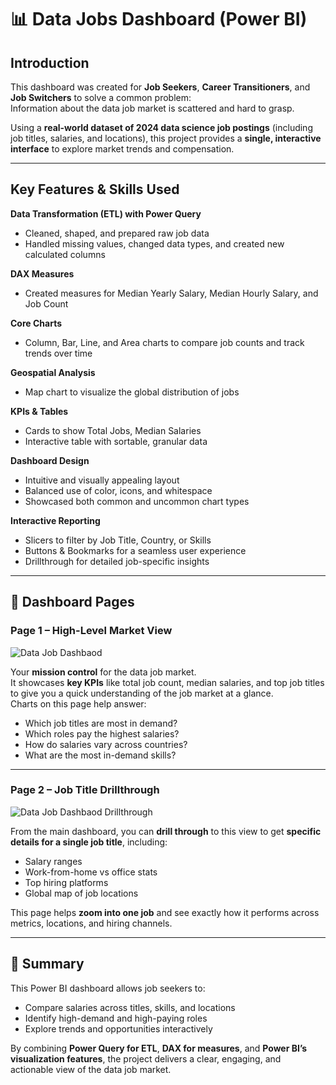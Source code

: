 # 📊 Data Jobs Dashboard (Power BI)

## Introduction
This dashboard was created for **Job Seekers**, **Career Transitioners**, and **Job Switchers** to solve a common problem:  
Information about the data job market is scattered and hard to grasp.  

Using a **real-world dataset of 2024 data science job postings** (including job titles, salaries, and locations), this project provides a **single, interactive interface** to explore market trends and compensation.

---

## Key Features & Skills Used

**Data Transformation (ETL) with Power Query**  
- Cleaned, shaped, and prepared raw job data  
- Handled missing values, changed data types, and created new calculated columns

**DAX Measures**  
- Created measures for Median Yearly Salary, Median Hourly Salary, and Job Count

**Core Charts**  
- Column, Bar, Line, and Area charts to compare job counts and track trends over time

**Geospatial Analysis**  
- Map chart to visualize the global distribution of jobs

**KPIs & Tables**  
- Cards to show Total Jobs, Median Salaries  
- Interactive table with sortable, granular data

**Dashboard Design**  
- Intuitive and visually appealing layout  
- Balanced use of color, icons, and whitespace  
- Showcased both common and uncommon chart types

**Interactive Reporting**  
- Slicers to filter by Job Title, Country, or Skills  
- Buttons & Bookmarks for a seamless user experience  
- Drillthrough for detailed job-specific insights

---

## 📍 Dashboard Pages

### **Page 1 – High-Level Market View**
 ![Data Job Dashbaod](https://github.com/user-attachments/assets/41e02346-b93e-4e3a-b918-e5f0147d89fc)

Your **mission control** for the data job market.  
It showcases **key KPIs** like total job count, median salaries, and top job titles to give you a quick understanding of the job market at a glance.  
Charts on this page help answer:
- Which job titles are most in demand?
- Which roles pay the highest salaries?
- How do salaries vary across countries?
- What are the most in-demand skills?

---

### **Page 2 – Job Title Drillthrough**
![Data Job Dashbaod Drillthrough](https://github.com/user-attachments/assets/2278c504-a161-4d68-9bb4-e0e05f37691c)

From the main dashboard, you can **drill through** to this view to get **specific details for a single job title**, including:
- Salary ranges
- Work-from-home vs office stats
- Top hiring platforms
- Global map of job locations

This page helps **zoom into one job** and see exactly how it performs across metrics, locations, and hiring channels.

---

## 🎯 Summary
This Power BI dashboard allows job seekers to:
- Compare salaries across titles, skills, and locations  
- Identify high-demand and high-paying roles  
- Explore trends and opportunities interactively  

By combining **Power Query for ETL**, **DAX for measures**, and **Power BI’s visualization features**, the project delivers a clear, engaging, and actionable view of the data job market.
